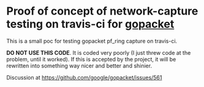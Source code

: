 Proof of concept of network-capture testing on travis-ci for [gopacket](https://github.com/google/gopacket)
=====================================================================

This is a small poc for testing gopacket pf_ring capture on travis-ci.

**DO NOT USE THIS CODE**. It is coded very poorly (I just threw code at the problem, until it worked).
If this is accepted by the project, it will be rewritten into something way nicer and better and shinier.

Discussion at https://github.com/google/gopacket/issues/561
